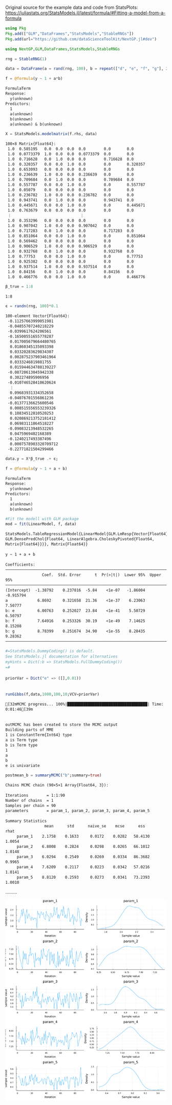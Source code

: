 
Original source for the example data and code from StatsPlots: https://juliastats.org/StatsModels.jl/latest/formula/#Fitting-a-model-from-a-formula

```julia
using Pkg
Pkg.add(["GLM","DataFrames","StatsModels","StableRNGs"])
Pkg.add(url="https://github.com/dataScienceToolKit/NextGP.jl#dev")
```

```julia
using NextGP,GLM,DataFrames,StatsModels,StableRNGs
```

```julia
rng = StableRNG(1)
```

```julia
data = DataFrame(a = rand(rng, 100), b = repeat(["d", "e", "f", "g"], 25))
```

```julia
f = @formula(y ~ 1 + a*b)
```

    FormulaTerm
    Response:
      y(unknown)
    Predictors:
      1
      a(unknown)
      b(unknown)
      a(unknown) & b(unknown)


```julia
X = StatsModels.modelmatrix(f.rhs, data)
```




    100×8 Matrix{Float64}:
     1.0  0.585195   0.0  0.0  0.0  0.0        0.0       0.0
     1.0  0.0773379  1.0  0.0  0.0  0.0773379  0.0       0.0
     1.0  0.716628   0.0  1.0  0.0  0.0        0.716628  0.0
     1.0  0.320357   0.0  0.0  1.0  0.0        0.0       0.320357
     1.0  0.653093   0.0  0.0  0.0  0.0        0.0       0.0
     1.0  0.236639   1.0  0.0  0.0  0.236639   0.0       0.0
     1.0  0.709684   0.0  1.0  0.0  0.0        0.709684  0.0
     1.0  0.557787   0.0  0.0  1.0  0.0        0.0       0.557787
     1.0  0.05079    0.0  0.0  0.0  0.0        0.0       0.0
     1.0  0.236782   1.0  0.0  0.0  0.236782   0.0       0.0
     1.0  0.943741   0.0  1.0  0.0  0.0        0.943741  0.0
     1.0  0.445671   0.0  0.0  1.0  0.0        0.0       0.445671
     1.0  0.763679   0.0  0.0  0.0  0.0        0.0       0.0
     ⋮                              ⋮                    
     1.0  0.353296   0.0  0.0  0.0  0.0        0.0       0.0
     1.0  0.907042   1.0  0.0  0.0  0.907042   0.0       0.0
     1.0  0.717283   0.0  1.0  0.0  0.0        0.717283  0.0
     1.0  0.851064   0.0  0.0  1.0  0.0        0.0       0.851064
     1.0  0.569462   0.0  0.0  0.0  0.0        0.0       0.0
     1.0  0.906529   1.0  0.0  0.0  0.906529   0.0       0.0
     1.0  0.932768   0.0  1.0  0.0  0.0        0.932768  0.0
     1.0  0.77753    0.0  0.0  1.0  0.0        0.0       0.77753
     1.0  0.925382   0.0  0.0  0.0  0.0        0.0       0.0
     1.0  0.937514   1.0  0.0  0.0  0.937514   0.0       0.0
     1.0  0.84156    0.0  1.0  0.0  0.0        0.84156   0.0
     1.0  0.466776   0.0  0.0  1.0  0.0        0.0       0.466776




```julia
β_true = 1:8
```

    1:8

```julia
ϵ = randn(rng, 100)*0.1
```
    100-element Vector{Float64}:
     -0.11257663999051981
     -0.04855707240218229
     -0.0399617624206561
     -0.16500551655778287
      0.017005679664480765
      0.01860345135093398
      0.03320283629834307
      0.002875237903461964
      0.0333246819881755
      0.015944634788139227
     -0.08720613045942338
      0.302274895906956
     -0.010746528410620624
      ⋮
      0.09683931334352658
     -0.04076701556861236
     -0.01377136625600546
      0.008515556553239326
      0.10834512810520253
      0.020869213752181412
      0.06983111864518227
     -0.09083213948532265
      0.0475969402168389
     -0.1240217493387496
      0.0007578903320709712
     -0.22771821504299466




```julia
data.y = X*β_true .+ ϵ;
```

```julia
f = @formula(y ~ 1 + a + b)
```

    FormulaTerm
    Response:
      y(unknown)
    Predictors:
      1
      a(unknown)
      b(unknown)




```julia
#Fit the modell with GLM package
mod = fit(LinearModel, f, data)
```
    StatsModels.TableRegressionModel{LinearModel{GLM.LmResp{Vector{Float64}}, GLM.DensePredChol{Float64, LinearAlgebra.CholeskyPivoted{Float64, Matrix{Float64}}}}, Matrix{Float64}}
    
    y ~ 1 + a + b
    
    Coefficients:
    ────────────────────────────────────────────────────────────────────────
                    Coef.  Std. Error      t  Pr(>|t|)  Lower 95%  Upper 95%
    ────────────────────────────────────────────────────────────────────────
    (Intercept)  -1.38792    0.237816  -5.84    <1e-07   -1.86004  -0.915794
    a             6.8692     0.321658  21.36    <1e-37    6.23063   7.50777
    b: e          6.00763    0.252027  23.84    <1e-41    5.50729   6.50797
    b: f          7.64916    0.253326  30.19    <1e-49    7.14625   8.15208
    b: g          8.78399    0.251674  34.90    <1e-55    8.28435   9.28362
    ────────────────────────────────────────────────────────────────────────


```julia
#=StatsModels.DummyCoding() is default. 
See StatsModels.jl documentation for alternatives
myHints = Dict(:b => StatsModels.FullDummyCoding())
=#

priorVar = Dict("e" => ([],0.01))


runGibbs(f,data,1000,100,10;VCV=priorVar)
```

    [32mMCMC progress... 100%|███████████████████████████████████| Time: 0:01:46[39m


    outMCMC has been created to store the MCMC output
    Building parts of MME
    1 is ConstantTerm{Int64} type
    a is Term type
    b is Term type
    1
    a
    b
    e is univariate


```julia
postmean_b = summaryMCMC("b";summary=true)
```


    Chains MCMC chain (90×5×1 Array{Float64, 3}):
    
    Iterations        = 1:1:90
    Number of chains  = 1
    Samples per chain = 90
    parameters        = param_1, param_2, param_3, param_4, param_5
    
    Summary Statistics
                     mean      std      naive_se    mcse      ess       rhat
         param_1    2.1758    0.1633     0.0172    0.0282   58.4130    1.0054
         param_2    6.8008    0.2824     0.0298    0.0265   66.1012    1.0148
         param_3    6.0294    0.2549     0.0269    0.0334   86.3682    0.9965
         param_4    7.6209    0.2117     0.0223    0.0342   57.0216    1.0141
         param_5    8.8120    0.2593     0.0273    0.0341   73.2393    1.0010
    
 .........




![svg](output_17_1.svg)


